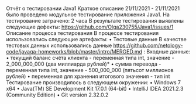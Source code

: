Отчёт о тестировании Java1
Краткое описание
21/11/2021 - 21/11/2021 было проведено модульное тестирование  приложения  Java1.
На тестирование затрачено: 2 часа
В результате тестирования выявлены следующие дефекты:
https://github.com/Olga230755/Java1/issues/1
Описание процесса тестирования
В процессе тестирования использовались следующие артефакты:
•	Тестовые данные
В качестве тестовых данных использовались данные 
https://github.com/netology-code/javaqa-homeworks/blob/master/intro/MERGED.md :
Входные данные:
•	текущий баланс счёта клиента - переменная типа int, значение - 2_000_000_000 (два миллиарда рублей)*
•	сумма перевода - переменная типа int, значение - 500_000_000 (пятьсот миллионов рублей)
•	переменная для хранения итогового значения - тип int
Тестирование производилось в следующем окружении:
•	Windows 7 x64
•	Java(TM) SE Development Kit 17.0.1 (64-bit)
•	IntelliJ IDEA 2021.2.3 (Community Edition)
•	Git version 2.32.0.2
